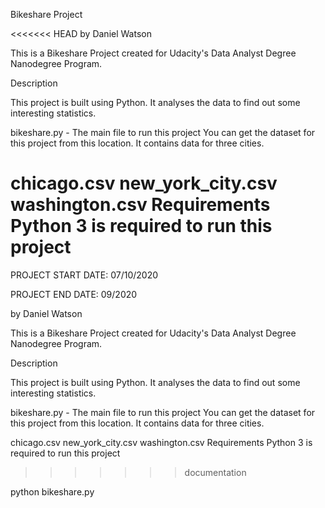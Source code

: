 Bikeshare Project

<<<<<<< HEAD
by Daniel Watson

This is a Bikeshare Project created for Udacity's Data Analyst Degree Nanodegree Program.

Description

This project is built using Python. It analyses the data to find out some interesting statistics.

bikeshare.py - The main file to run this project
You can get the dataset for this project from this location. It contains data for three cities.

chicago.csv
new_york_city.csv
washington.csv
Requirements
Python 3 is required to run this project
=======
PROJECT START DATE: 07/10/2020

PROJECT END DATE: 09/2020

by Daniel Watson

This is a Bikeshare Project created for Udacity's Data Analyst Degree Nanodegree Program.

Description

This project is built using Python. It analyses the data to find out some interesting statistics.

bikeshare.py - The main file to run this project You can get the dataset for this project from this location. It contains data for three cities.

chicago.csv new_york_city.csv washington.csv Requirements Python 3 is required to run this project
>>>>>>> documentation

python bikeshare.py


